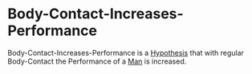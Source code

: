 # Body-Contact-Increases-Performance

Body-Contact-Increases-Performance is a [Hypothesis](600028.md) that with regular Body-Contact the Performance of a [Man](404.md) is increased.